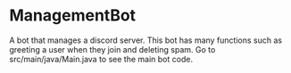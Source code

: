 # ManagementBot
A bot that manages a discord server. This bot has many functions such as greeting a user when they join and deleting spam. Go to src/main/java/Main.java to see the main bot code.
